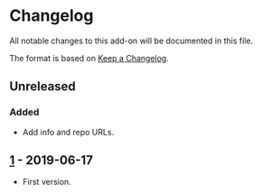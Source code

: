 # Changelog
All notable changes to this add-on will be documented in this file.

The format is based on [Keep a Changelog](https://keepachangelog.com/en/1.0.0/).

## Unreleased
### Added
- Add info and repo URLs.

## [1] - 2019-06-17

- First version.

[1]: https://github.com/zaproxy/zap-extensions/releases/allinonenotes-v1
